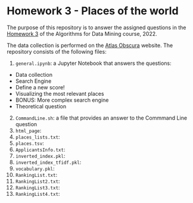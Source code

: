 # Homework 3 - Places of the world

The purpose of this repository is to answer the assigned questions in the [Homework 3](https://github.com/lucamaiano/ADM/tree/master/2022/Homework_3) of the Algorithms for Data Mining course, 2022.

The data collection is performed on the [Atlas Obscura](https://www.atlasobscura.com) website. The repository consists of the following files:

1. `general.ipynb`: a Jupyter Notebook that answers the questions: 
- Data collection
- Search Engine
- Define a new score!
- Visualizing the most relevant places
- BONUS: More complex search engine
- Theoretical question
2. `CommandLine.sh`: a file that provides an answer to the Commmand Line question
3. `html_page`:
4. `places_lists.txt`:
5. `places.tsv`:
6. `ApplicantsInfo.txt`:
7. `inverted_index.pkl`:
8. `inverted_index_tfidf.pkl`:
9. `vocabulary.pkl`:
10. `RankingList.txt`:
11. `RankingList2.txt`:
12. `RankingList3.txt`:
13. `RankingList4.txt`:
